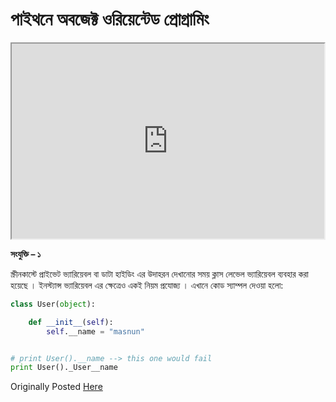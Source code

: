 # পাইথনে অবজেক্ট ওরিয়েন্টেড প্রোগ্রামিং

<iframe src="http://player.vimeo.com/video/102172371" width="500" height="312" webkitallowfullscreen mozallowfullscreen allowfullscreen></iframe>

**সংযুক্তি – ১**

স্ক্রীনকাস্টে প্রাইভেট ভ্যারিয়েবল বা ডাটা হাইডিং এর উদাহরন দেখানোর সময় ক্লাস লেভেল ভ্যারিয়েবল ব্যবহার করা হয়েছে । ইনস্ট্যান্স ভ্যারিয়েবল এর ক্ষেত্রেও একই নিয়ম প্রযোজ্য । এখানে কোড স্যাম্পল দেওয়া হলো:

```python
class User(object):

    def __init__(self):
        self.__name = "masnun"


# print User().__name --> this one would fail
print User()._User__name
```

Originally Posted [Here](http://www.masnun.com/2014/07/31/object-oriented-programming-in-python-bangla-screencast.html)
